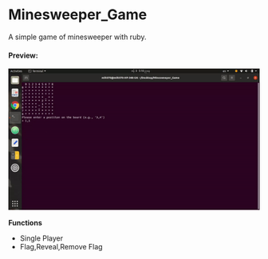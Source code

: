 # Minesweeper_Game
A simple game of minesweeper with ruby.

<h4><b>Preview:</b></h4>


![Alt Text](https://github.com/YatoAki/Minesweeper_Game/blob/master/preview.gif)


<b> Functions </b>
<ul>
  <li> Single Player </li>
  <li> Flag,Reveal,Remove Flag </li>
</ul>
